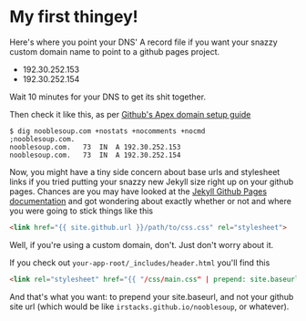 # My first thingey!

Here's where you point your DNS' A record file if you want your snazzy custom domain name to point to a github pages project. 
 + 192.30.252.153
 + 192.30.252.154

Wait 10 minutes for your DNS to get its shit together.

Then check it like this, as per [Github's Apex domain setup guide](https://help.github.com/articles/setting-up-an-apex-domain/)
```
$ dig nooblesoup.com +nostats +nocomments +nocmd
;nooblesoup.com.
nooblesoup.com.   73  IN  A 192.30.252.153
nooblesoup.com.   73  IN  A 192.30.252.154
```

Now, you might have a tiny side concern about base urls and stylesheet links if you tried putting your snazzy new Jekyll size right up on your github pages. Chances are you may have looked at the [Jekyll Github Pages documentation](https://jekyllrb.com/docs/github-pages/) and got wondering about exactly whether or not and where you were going to stick things like this 

```html
<link href="{{ site.github.url }}/path/to/css.css" rel="stylesheet">
```

Well, if you're using a custom domain, don't. Just don't worry about it. 

If you check out `your-app-root/_includes/header.html` you'll find this

```html
<link rel="stylesheet" href="{{ "/css/main.css" | prepend: site.baseurl }}">
```

And that's what you want: to prepend your site.baseurl, and not your github site url (which would be like `irstacks.github.io/nooblesoup`, or whatever).
